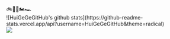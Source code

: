 <!-- ### Hi there 👋 -->
<div>
  🚲🛴🛵🏍🏎
</div>
![HuiGeGeGitHub's github stats](https://github-readme-stats.vercel.app/api?username=HuiGeGeGitHub&theme=radical)
<div>
<img src="https://github-readme-stats.vercel.app/api/top-langs/?username=HuiGeGeGitHub&theme=radical"/>
</div>

<!--
**HuiGeGeGitHub/huigegegithub** is a ✨ _special_ ✨ repository because its `README.md` (this file) appears on your GitHub profile.
Here are some ideas to get you started:

- 🔭 I’m currently working on ...
- 🌱 I’m currently learning ...
- 👯 I’m looking to collaborate on ...
- 🤔 I’m looking for help with ...
- 💬 Ask me about ...
- 📫 How to reach me: ...
- 😄 Pronouns: ...
- ⚡ Fun fact: ...
-->
